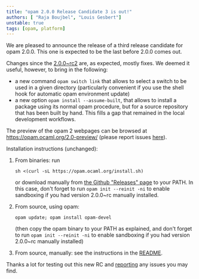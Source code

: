 ```yaml
---
title: "opam 2.0.0 Release Candidate 3 is out!"
authors: [ "Raja Boujbel", "Louis Gesbert"]
unstable: true
tags: [opam, platform]
---
```


We are pleased to announce the release of a third release candidate for opam 2.0.0. This one is expected to be the last before 2.0.0 comes out.

Changes since the [2.0.0~rc2](../opam-2-0-0-rc2) are, as expected, mostly fixes. We deemed it useful, however, to bring in the following:

- a new command `opam switch link` that allows to select a switch to be used in a given directory (particularly convenient if you use the shell hook for automatic opam environment update)
- a new option `opam install --assume-built`, that allows to install a package using its normal opam procedure, but for a source repository that has been built by hand. This fills a gap that remained in the local development workflows.

The preview of the opam 2 webpages can be browsed at https://opam.ocaml.org/2.0-preview/ (please report issues [here](https://github.com/ocaml/opam2web/issues)).

Installation instructions (unchanged):

1. From binaries: run

    ```
    sh <(curl -sL https://opam.ocaml.org/install.sh)
    ```

    or download manually from [the Github "Releases" page](https://github.com/ocaml/opam/releases/tag/2.0.0-rc3) to your PATH. In this case, don't forget to run `opam init --reinit -ni` to enable sandboxing if you had version 2.0.0~rc manually installed.

2. From source, using opam:

    ```
    opam update; opam install opam-devel
    ```

   (then copy the opam binary to your PATH as explained, and don't forget to run `opam init --reinit -ni` to enable sandboxing if you had version 2.0.0~rc manually installed)

3. From source, manually: see the instructions in the [README](https://github.com/ocaml/opam/tree/2.0.0-rc3#compiling-this-repo).

Thanks a lot for testing out this new RC and [reporting](https://github.com/ocaml/opam/issues) any issues you may find.
